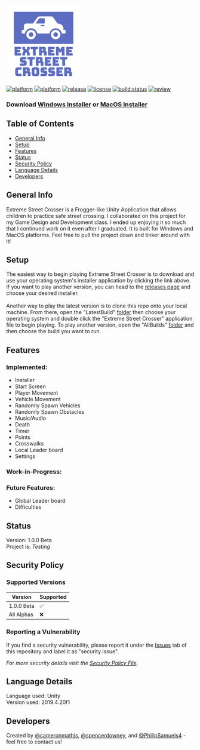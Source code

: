 ![logo](https://github.com/cameronmathis/ExtremeStreetCrosser/raw/main/Misc/Images/Logo.png) </br>

[![platform](https://img.shields.io/badge/platform-Windows-lightgrey)](https://www.microsoft.com/en-us/windows/get-windows-10)
[![platform](https://img.shields.io/badge/platform-MacOS-lightgrey)](https://www.apple.com/macos)
[![release](https://img.shields.io/github/v/release/cameronmathis/ExtremeStreetCrosser)](https://github.com/cameronmathis/ExtremeStreetCrosser/releases)
[![license](https://img.shields.io/github/license/cameronmathis/ExtremeStreetCrosser)](LICENSE)
[![build:status](https://img.shields.io/badge/build-Passing-brightgreen)](https://github.com/cameronmathis/ExtremeStreetCrosser/tree/main/LatestBuild)
[![review](https://img.shields.io/badge/-Review-%236b81ef)](https://github.com/cameronmathis/ExtremeStreetCrosser/issues/new?assignees=&labels=review&template=review_template.md&title=)

### Download [Windows Installer](https://github.com/cameronmathis/ExtremeStreetCrosser/raw/main/Installers/ExtremeStreetCrosserWindowsInstaller.exe) or  [MacOS Installer](https://github.com/cameronmathis/ExtremeStreetCrosser/raw/dev-branch/Installers/ExtremeStreetCrosserMacOSInstaller.dmg)

## Table of Contents
* [General Info](#general-Info)
* [Setup](#Setup)
* [Features](#Features)
* [Status](#Status)
* [Security Policy](#Security-Policy)
* [Language Details](#Language-Details)
* [Developers](#Developers)

## General Info
Extreme Street Crosser is a Frogger-like Unity Application that allows children to practice safe street crossing. I collaborated on this project for my Game Design and Development class. I ended up enjoying it so much that I continued work on it even after I graduated. It is built for Windows and MacOS platforms. Feel free to pull the project down and tinker around with it!

## Setup
The easiest way to begin playing Extreme Street Crosser is to download and use your operating system's installer application by clicking the link above. If you want to play another version, you can head to the [releases page](https://github.com/cameronmathis/ExtremeStreetCrosser/releases) and choose your desired installer. </br> </br>
Another way to play the latest version is to clone this repo onto your local machine. From there, open the "LatestBuild" [folder](https://github.com/cameronmathis/ExtremeStreetCrosser/tree/main/LatestBuild) then choose your operating system and double click the "Extreme Street Crosser" application file to begin playing. To play another version, open the "AllBuilds" [folder](https://github.com/cameronmathis/ExtremeStreetCrosser/tree/main/AllBuilds) and then choose the build you want to run. <br/>

## Features
### Implemented:
* Installer
* Start Screen
* Player Movement
* Vehicle Movement
* Randomly Spawn Vehicles
* Randomly Spawn Obstacles
* Music/Audio
* Death
* Timer
* Points
* Crosswalks
* Local Leader board
* Settings

### Work-in-Progress:

### Future Features:
* Global Leader board
* Difficulties

## Status
Version: 1.0.0 Beta</br>
Project is: _Testing_

## Security Policy

### Supported Versions

| Version    | Supported          |
| -----------| ------------------ |
| 1.0.0 Beta | :white_check_mark: |
| All Alphas | :x:                |

### Reporting a Vulnerability

If you find a security vulnerability, please report it under the [Issues](https://github.com/cameronmathis/ExtremeStreetCrosser/issues/new?assignees=&labels=security+issue&template=security_issue.md&title=) tab of this repository and label it as "security issue". </br>

_For more security details visit the [Security Policy File](https://github.com/cameronmathis/ExtremeStreetCrosser/blob/main/SECURITY.md)._

## Language Details
Language used: Unity </br>
Version used: 2019.4.20f1

## Developers
Created by [@cameronmathis](https://github.com/cameronmathis/), [@spencerdowney](https://github.com/spencerdowney), and [@PhilipSamuels4](https://github.com/PhilipSamuels4) - feel free to contact us!
